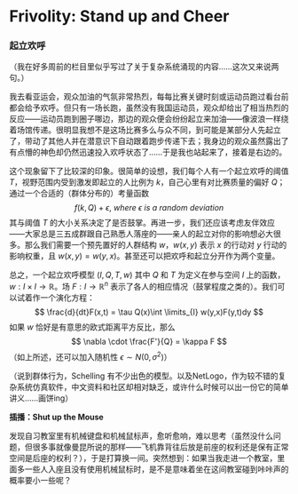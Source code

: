 # Frivolity: Stand up and Cheer

### 起立欢呼

（我在好多周前的栏目里似乎写过了关于复杂系统涌现的内容……这次又来说两句。）

我去看亚运会，观众加油的气氛非常热烈，每每比赛关键时刻或运动员跑过看台前都会给予欢呼。但只有一场长跑，虽然没有我国运动员，观众却给出了相当热烈的反应——运动员跑到圈子哪边，那边的观众便会纷纷起立来加油——像波浪一样绕着场馆传递。很明显我想不是这场比赛多么与众不同，到可能是某部分人先起立了，带动了其他人并在潜意识下自动跟着跑步传递下去；我身边的观众虽然露出了有点懵的神色却仍然迅速投入欢呼状态了……于是我也站起来了，接着是右边的。

这个现象留下了比较深的印象。很简单的设想，我们每个人有一个起立欢呼的阈值 $T$，视野范围内受到激发即起立的人比例为 $k$，自己心里有对比赛质量的偏好 $Q$；通过一个合适的（群体分布的）考量函数
$$
f(k,Q)+\epsilon,\ where\ \epsilon\ is\ a\ random\ deviation
$$
其与阈值 $T$ 的大小关系决定了是否鼓掌。再进一步，我们还应该考虑友伴效应——大家总是三五成群跟自己熟悉人落座的——亲人的起立对你的影响想必大很多。那么我们需要一个预先置好的人群结构 $w$，$w(x,y)$ 表示 $x$ 的行动对 $y$ 行动的影响权重，且 $w(x,y)=w(y,x)$。甚至还可以把欢呼和起立分开作为两个变量。

总之，一个起立欢呼模型 $(I,Q,T,w)$ 其中 $Q$ 和 $T$ 为定义在参与空间 $I$ 上的函数，$w: I \times I \rightarrow \mathbb{R}$。场 $F: I \rightarrow \mathbb{R}^n$ 表示了各人的相应情况（鼓掌程度之类的）。我们可以试着作一个演化方程：
$$
\frac{d}{dt}F(x,t) = \tau Q(x)\int \limits_{I} w(y,x)F(y,t)dy
$$
如果 $w$ 恰好是有意思的欧式距离平方反比，那么
$$
\nabla \cdot \frac{F'}{Q} = \kappa F
$$
（如上所述，还可以加入随机性 $\epsilon \sim N(0,\sigma^2)$）

（说到群体行为，Schelling 有不少出色的模型。以及NetLogo，作为较不错的复杂系统仿真软件，中文资料和社区却相对缺乏，或许什么时候可以出一份它的简单讲义……画饼ing）

**插播：Shut up the Mouse**

发现自习教室里有机械键盘和机械鼠标声，愈听愈响，难以思考（虽然没什么问题，但很多事就像曼昆所说的那样——飞机靠背往后放是前座的权利还是保有正常空间是后座的权利？），于是打算换一间。突然想到：如果当我走进一个教室，里面多一些人入座且没有使用机械鼠标时，是不是意味着坐在这间教室碰到咔咔声的概率要小一些呢？